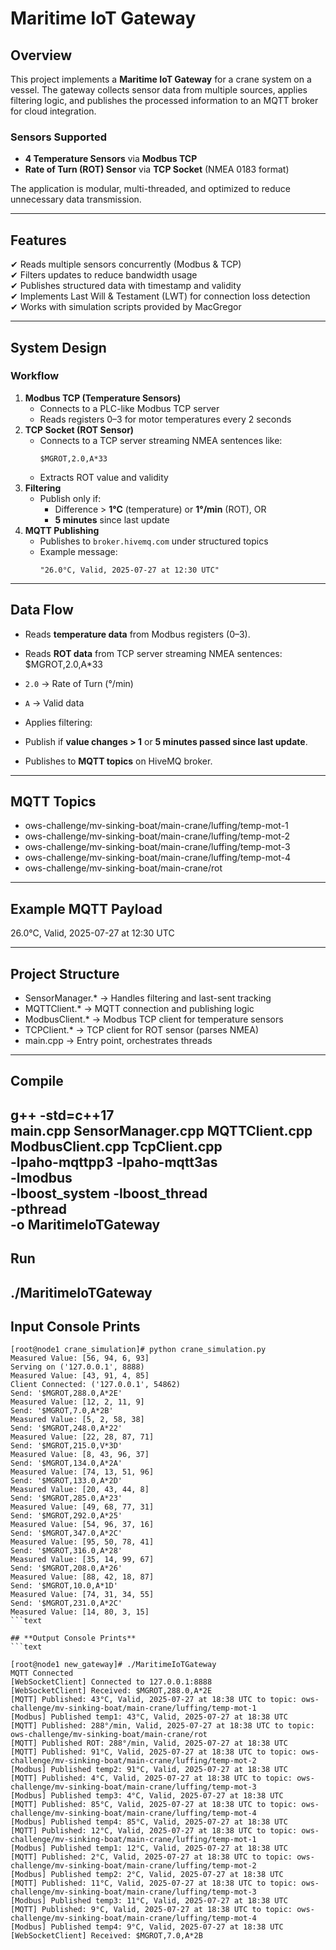 # Maritime IoT Gateway

## **Overview**
This project implements a **Maritime IoT Gateway** for a crane system on a vessel. The gateway collects sensor data from multiple sources, applies filtering logic, and publishes the processed information to an MQTT broker for cloud integration.

### **Sensors Supported**
- **4 Temperature Sensors** via **Modbus TCP**
- **Rate of Turn (ROT) Sensor** via **TCP Socket** (NMEA 0183 format)

The application is modular, multi-threaded, and optimized to reduce unnecessary data transmission.

---

## **Features**
✔ Reads multiple sensors concurrently (Modbus & TCP)  
✔ Filters updates to reduce bandwidth usage  
✔ Publishes structured data with timestamp and validity  
✔ Implements Last Will & Testament (LWT) for connection loss detection  
✔ Works with simulation scripts provided by MacGregor  

---

## **System Design**
### **Workflow**
1. **Modbus TCP (Temperature Sensors)**
   - Connects to a PLC-like Modbus TCP server
   - Reads registers 0–3 for motor temperatures every 2 seconds
2. **TCP Socket (ROT Sensor)**
   - Connects to a TCP server streaming NMEA sentences like:
     ```
     $MGROT,2.0,A*33
     ```
   - Extracts ROT value and validity
3. **Filtering**
   - Publish only if:
     - Difference > **1°C** (temperature) or **1°/min** (ROT), OR
     - **5 minutes** since last update
4. **MQTT Publishing**
   - Publishes to `broker.hivemq.com` under structured topics
   - Example message:
     ```
     "26.0°C, Valid, 2025-07-27 at 12:30 UTC"
     ```

---

## **Data Flow**

- Reads **temperature data** from Modbus registers (0–3).
- Reads **ROT data** from TCP server streaming NMEA sentences: $MGROT,2.0,A*33


- `2.0` → Rate of Turn (°/min)
- `A` → Valid data
- Applies filtering:
- Publish if **value changes > 1** or **5 minutes passed since last update**.
- Publishes to **MQTT topics** on HiveMQ broker.
---

## **MQTT Topics**

-  ows-challenge/mv-sinking-boat/main-crane/luffing/temp-mot-1
-  ows-challenge/mv-sinking-boat/main-crane/luffing/temp-mot-2
-  ows-challenge/mv-sinking-boat/main-crane/luffing/temp-mot-3
-  ows-challenge/mv-sinking-boat/main-crane/luffing/temp-mot-4
-  ows-challenge/mv-sinking-boat/main-crane/rot

---

## **Example MQTT Payload**
26.0°C, Valid, 2025-07-27 at 12:30 UTC

---

## **Project Structure**

-  SensorManager.* -> Handles filtering and last-sent tracking
-  MQTTClient.* -> MQTT connection and publishing logic
-  ModbusClient.* -> Modbus TCP client for temperature sensors
-  TCPClient.* -> TCP client for ROT sensor (parses NMEA)
-  main.cpp -> Entry point, orchestrates threads

---
## **Compile**

g++ -std=c++17 \
    main.cpp SensorManager.cpp MQTTClient.cpp ModbusClient.cpp TcpClient.cpp \
    -lpaho-mqttpp3 -lpaho-mqtt3as \
    -lmodbus \
    -lboost_system -lboost_thread \
    -pthread \
    -o MaritimeIoTGateway
---

## **Run**
./MaritimeIoTGateway
---

## **Input Console Prints**
```text
[root@node1 crane_simulation]# python crane_simulation.py
Measured Value: [56, 94, 6, 93]
Serving on ('127.0.0.1', 8888)
Measured Value: [43, 91, 4, 85]
Client Connected: ('127.0.0.1', 54862)
Send: '$MGROT,288.0,A*2E'
Measured Value: [12, 2, 11, 9]
Send: '$MGROT,7.0,A*2B'
Measured Value: [5, 2, 58, 38]
Send: '$MGROT,248.0,A*22'
Measured Value: [22, 28, 87, 71]
Send: '$MGROT,215.0,V*3D'
Measured Value: [8, 43, 96, 37]
Send: '$MGROT,134.0,A*2A'
Measured Value: [74, 13, 51, 96]
Send: '$MGROT,133.0,A*2D'
Measured Value: [20, 43, 44, 8]
Send: '$MGROT,285.0,A*23'
Measured Value: [49, 68, 77, 31]
Send: '$MGROT,292.0,A*25'
Measured Value: [54, 96, 37, 16]
Send: '$MGROT,347.0,A*2C'
Measured Value: [95, 50, 78, 41]
Send: '$MGROT,316.0,A*28'
Measured Value: [35, 14, 99, 67]
Send: '$MGROT,208.0,A*26'
Measured Value: [88, 42, 18, 87]
Send: '$MGROT,10.0,A*1D'
Measured Value: [74, 31, 34, 55]
Send: '$MGROT,231.0,A*2C'
Measured Value: [14, 80, 3, 15]
```text

## **Output Console Prints**
```text

[root@node1 new_gateway]# ./MaritimeIoTGateway
MQTT Connected
[WebSocketClient] Connected to 127.0.0.1:8888
[WebSocketClient] Received: $MGROT,288.0,A*2E
[MQTT] Published: 43°C, Valid, 2025-07-27 at 18:38 UTC to topic: ows-challenge/mv-sinking-boat/main-crane/luffing/temp-mot-1
[Modbus] Published temp1: 43°C, Valid, 2025-07-27 at 18:38 UTC
[MQTT] Published: 288°/min, Valid, 2025-07-27 at 18:38 UTC to topic: ows-challenge/mv-sinking-boat/main-crane/rot
[MQTT] Published ROT: 288°/min, Valid, 2025-07-27 at 18:38 UTC
[MQTT] Published: 91°C, Valid, 2025-07-27 at 18:38 UTC to topic: ows-challenge/mv-sinking-boat/main-crane/luffing/temp-mot-2
[Modbus] Published temp2: 91°C, Valid, 2025-07-27 at 18:38 UTC
[MQTT] Published: 4°C, Valid, 2025-07-27 at 18:38 UTC to topic: ows-challenge/mv-sinking-boat/main-crane/luffing/temp-mot-3
[Modbus] Published temp3: 4°C, Valid, 2025-07-27 at 18:38 UTC
[MQTT] Published: 85°C, Valid, 2025-07-27 at 18:38 UTC to topic: ows-challenge/mv-sinking-boat/main-crane/luffing/temp-mot-4
[Modbus] Published temp4: 85°C, Valid, 2025-07-27 at 18:38 UTC
[MQTT] Published: 12°C, Valid, 2025-07-27 at 18:38 UTC to topic: ows-challenge/mv-sinking-boat/main-crane/luffing/temp-mot-1
[Modbus] Published temp1: 12°C, Valid, 2025-07-27 at 18:38 UTC
[MQTT] Published: 2°C, Valid, 2025-07-27 at 18:38 UTC to topic: ows-challenge/mv-sinking-boat/main-crane/luffing/temp-mot-2
[Modbus] Published temp2: 2°C, Valid, 2025-07-27 at 18:38 UTC
[MQTT] Published: 11°C, Valid, 2025-07-27 at 18:38 UTC to topic: ows-challenge/mv-sinking-boat/main-crane/luffing/temp-mot-3
[Modbus] Published temp3: 11°C, Valid, 2025-07-27 at 18:38 UTC
[MQTT] Published: 9°C, Valid, 2025-07-27 at 18:38 UTC to topic: ows-challenge/mv-sinking-boat/main-crane/luffing/temp-mot-4
[Modbus] Published temp4: 9°C, Valid, 2025-07-27 at 18:38 UTC
[WebSocketClient] Received: $MGROT,7.0,A*2B


